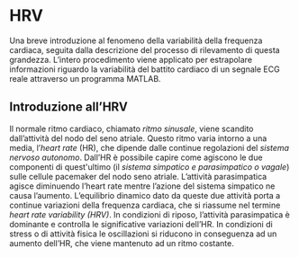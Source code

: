 # HRV
Una breve introduzione al fenomeno della variabilità della frequenza cardiaca, seguita dalla descrizione del processo
di rilevamento di questa grandezza. L’intero procedimento viene applicato per estrapolare informazioni riguardo la
variabilità del battito cardiaco di un segnale ECG reale attraverso un programma MATLAB.

## Introduzione all’HRV
Il normale ritmo cardiaco, chiamato *ritmo sinusale*, viene scandito dall’attività del nodo del seno atriale. Questo
ritmo varia intorno a una media, l’*heart rate* (HR), che dipende dalle continue regolazioni del *sistema nervoso
autonomo*. Dall’HR è possibile capire come agiscono le due componenti di quest'ultimo (il *sistema simpatico e
parasimpatico o vagale*) sulle cellule pacemaker del nodo seno atriale. L’attività parasimpatica agisce diminuendo
l’heart rate mentre l’azione del sistema simpatico ne causa l’aumento. L’equilibrio dinamico dato da queste due
attività porta a continue variazioni della frequenza cardiaca, che si riassume nel termine *heart rate variability
(HRV)*.
In condizioni di riposo, l’attività parasimpatica è dominante e controlla le significative variazioni dell’HR. In condizioni di stress o di attività fisica le oscillazioni si riducono in conseguenza ad un aumento dell’HR, che viene mantenuto ad un ritmo costante.
